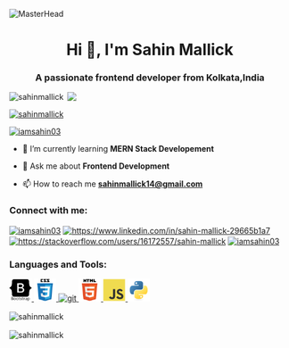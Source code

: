 ![MasterHead](https://camo.githubusercontent.com/63d7d42c36c970acc80e9a44e97d7ec53bab0d0dfd14d94c3f6cf0ff234c4961/68747470733a2f2f72696368657374736f66742e636f6d2f626c6f672f77702d636f6e74656e742f75706c6f6164732f323031392f30342f7765622d646576656c6f706d656e742d62616e6e65722e6a7067)
<h1 align="center">Hi 👋, I'm Sahin Mallick</h1>
<h3 align="center">A passionate frontend developer from Kolkata,India</h3>
<img align="right" width="400" src="[[https://tenor.com/view/programmer-gif-19019116](https://media.tenor.com/zn8iyusePtgAAAAM/joy.gif)](https://media.tenor.com/zn8iyusePtgAAAAM/joy.gif)">

<p align="left"> <img src="https://komarev.com/ghpvc/?username=sahinmallick&label=Profile%20views&color=0e75b6&style=flat" alt="sahinmallick" /> </p>

<p align="left"> <a href="https://github.com/ryo-ma/github-profile-trophy"><img src="https://github-profile-trophy.vercel.app/?username=sahinmallick" alt="sahinmallick" /></a> </p>

<p align="left"> <a href="https://twitter.com/iamsahin03" target="blank"><img src="https://img.shields.io/twitter/follow/iamsahin03?logo=twitter&style=for-the-badge" alt="iamsahin03" /></a> </p>

- 🌱 I’m currently learning **MERN Stack Developement**

- 💬 Ask me about **Frontend Development**

- 📫 How to reach me **sahinmallick14@gmail.com**

<h3 align="left">Connect with me:</h3>
<p align="left">
<a href="https://twitter.com/iamsahin03" target="blank"><img align="center" src="https://raw.githubusercontent.com/rahuldkjain/github-profile-readme-generator/master/src/images/icons/Social/twitter.svg" alt="iamsahin03" height="30" width="40" /></a>
<a href="https://linkedin.com/in/https://www.linkedin.com/in/sahin-mallick-29665b1a7" target="blank"><img align="center" src="https://raw.githubusercontent.com/rahuldkjain/github-profile-readme-generator/master/src/images/icons/Social/linked-in-alt.svg" alt="https://www.linkedin.com/in/sahin-mallick-29665b1a7" height="30" width="40" /></a>
<a href="https://stackoverflow.com/users/https://stackoverflow.com/users/16172557/sahin-mallick" target="blank"><img align="center" src="https://raw.githubusercontent.com/rahuldkjain/github-profile-readme-generator/master/src/images/icons/Social/stack-overflow.svg" alt="https://stackoverflow.com/users/16172557/sahin-mallick" height="30" width="40" /></a>
<a href="https://instagram.com/iamsahin03" target="blank"><img align="center" src="https://raw.githubusercontent.com/rahuldkjain/github-profile-readme-generator/master/src/images/icons/Social/instagram.svg" alt="iamsahin03" height="30" width="40" /></a>
</p>

<h3 align="left">Languages and Tools:</h3>
<p align="left"> <a href="https://getbootstrap.com" target="_blank" rel="noreferrer"> <img src="https://raw.githubusercontent.com/devicons/devicon/master/icons/bootstrap/bootstrap-plain-wordmark.svg" alt="bootstrap" width="40" height="40"/> </a> <a href="https://www.w3schools.com/css/" target="_blank" rel="noreferrer"> <img src="https://raw.githubusercontent.com/devicons/devicon/master/icons/css3/css3-original-wordmark.svg" alt="css3" width="40" height="40"/> </a> <a href="https://git-scm.com/" target="_blank" rel="noreferrer"> <img src="https://www.vectorlogo.zone/logos/git-scm/git-scm-icon.svg" alt="git" width="40" height="40"/> </a> <a href="https://www.w3.org/html/" target="_blank" rel="noreferrer"> <img src="https://raw.githubusercontent.com/devicons/devicon/master/icons/html5/html5-original-wordmark.svg" alt="html5" width="40" height="40"/> </a> <a href="https://developer.mozilla.org/en-US/docs/Web/JavaScript" target="_blank" rel="noreferrer"> <img src="https://raw.githubusercontent.com/devicons/devicon/master/icons/javascript/javascript-original.svg" alt="javascript" width="40" height="40"/> </a> <a href="https://www.python.org" target="_blank" rel="noreferrer"> <img src="https://raw.githubusercontent.com/devicons/devicon/master/icons/python/python-original.svg" alt="python" width="40" height="40"/> </a> </p>

<p><img align="center" src="https://github-readme-stats.vercel.app/api/top-langs?username=sahinmallick&show_icons=true&locale=en&layout=compact" alt="sahinmallick" /></p>

<p><img align="center" src="https://github-readme-streak-stats.herokuapp.com/?user=sahinmallick&" alt="sahinmallick" /></p>
